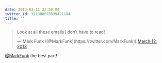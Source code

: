 ```yaml
---
date: 2013-03-11 22:50:04
twitter_id: 311308078899421184
title: ''
---
```


<blockquote class="twitter-tweet"><p lang="en" dir="ltr">Look at all these emails I don’t have to read!</p>&mdash; Mark Funk ([@MarkFunk](https://twitter.com/MarkFunk)) <a href="https://twitter.com/MarkFunk/status/311295139161186306?ref_src=twsrc%5Etfw">March 12, 2013</a></blockquote>
<script async src="https://platform.twitter.com/widgets.js" charset="utf-8"></script>

[@MarkFunk](https://twitter.com/MarkFunk) the best part!
